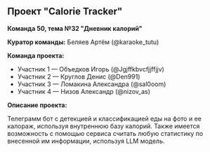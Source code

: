 ## Проект "Calorie Tracker" 
**Команда 50, тема №32 "Дневник калорий"**

**Куратор команды:** Беляев Артём (@karaoke_tutu)

**Команда проекта:**
- Участник 1 — Объедков Игорь (@Jgjffkbvcfjjffjjv)
- Участник 2 — Круглов Денис (@Den991)
- Участник 3 — Ломакина Александра (@sal0oom)
- Участник 4 — Низов Александр (@nizov_as)

**Описание проекта:**

Телеграмм бот с детекцией и классификацией еды на фото и ее калораж, используя внутреннюю базу калорий. Также имеется возможность с помощью сервиса считать любую статистику по внесенной им информации, используя LLM модель.

